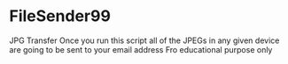 # FileSender99
JPG Transfer
Once you run this script all of the JPEGs in any given device are going to be sent to your email address
Fro educational purpose only
